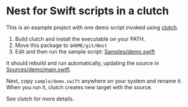 # Nest for Swift scripts in a clutch

This is an example project with one demo script
invoked using [clutch](https://github.com/wti/clutch.git).

1. Build clutch and install the executable on your PATH.
2. Move this package to `$HOME/git/Nest`
3. Edit and then run the sample script: [Samples/demo.swift](Samples/demo.swift)

It should rebuild and run automatically, updating the source in
[Sources/demo/main.swift](Sources/demo/main.swift).

Next, copy `sample/demo.swift` anywhere on your system and rename it.
When you run it, clutch creates new target with the source.

See clutch for more details.

